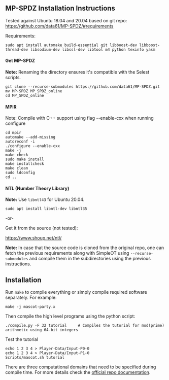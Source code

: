 ## MP-SPDZ Installation Instructions

Tested against Ubuntu 18.04 and 20.04 based on git repo:
https://github.com/data61/MP-SPDZ/#requirements

Requirements:

```
sudo apt install automake build-essential git libboost-dev libboost-thread-dev libsodium-dev libssl-dev libtool m4 python texinfo yasm
```

#### Get MP-SPDZ

**Note:** Renaming the directory ensures it's compatible with the Selest scripts.

```
git clone --recurse-submodules https://github.com/data61/MP-SPDZ.git
mv MP-SPDZ MP_SPDZ_online
cd MP_SPDZ_online
```

#### MPIR

Note: Compile with C++ support using flag --enable-cxx when running configure

```
cd mpir
automake --add-missing
autoreconf -i
./configure --enable-cxx
make -j
make check
sudo make install
make installcheck
make clean
sudo ldconfig
cd ..
```

#### NTL (Number Theory Library)

**Note:** Use `libntl43` for Ubuntu 20.04.

```
sudo apt install libntl-dev libntl35
```

-or-

Get it from the source (not tested):

https://www.shoup.net/ntl/


**Note:** In case that the source code is cloned from the original repo, one can fetch the previous requirements along
with SimpleOT using `--recurse-submodules` and compile them in the subdirectories using the previous instructions.

## Installation

Run `make` to compile everything or simply compile required software separately. For example:

```
make -j mascot-party.x
```

Then compile the high level programs using the python script:

```
./compile.py -F 32 tutorial     # Compiles the tutorial for mod(prime) arithmetic using 64-bit integers
```

Test the tutorial
```
echo 1 2 3 4 > Player-Data/Input-P0-0
echo 1 2 3 4 > Player-Data/Input-P1-0
Scripts/mascot.sh tutorial
```

There are three computational domains that need to be specified during compile time. For more details check the [official
repo documentation](https://github.com/data61/MP-SPDZ).
